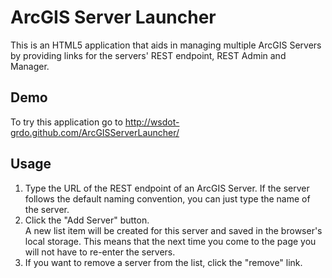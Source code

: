 # ArcGIS Server Launcher #
This is an HTML5 application that aids in managing multiple ArcGIS Servers by providing links for the servers' REST endpoint, REST Admin and Manager.

## Demo ##
To try this application go to http://wsdot-grdo.github.com/ArcGISServerLauncher/

## Usage ##
1. Type the URL of the REST endpoint of an ArcGIS Server.  If the server follows the default naming convention, you can just type the name of the server.
2. Click the "Add Server" button.  
	A new list item will be created for this server and saved in the browser's local storage.  This means that the next time you come to the page you will not have to re-enter the servers.
3. If you want to remove a server from the list, click the "remove" link.